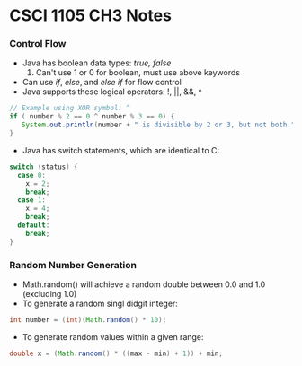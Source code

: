 # CSCI 1105 CH3 Notes

### Control Flow
* Java has boolean data types: *true, false*
  1. Can't use 1 or 0 for boolean, must use above keywords 
* Can use *if*, *else*, and *else if* for flow control
* Java supports these logical operators: !, ||, &&, ^
```java
// Example using XOR symbol: ^
if ( number % 2 == 0 ^ number % 3 == 0) {
   System.out.println(number + " is divisible by 2 or 3, but not both.");
}
```
* Java has switch statements, which are identical to C:
```java
switch (status) {
  case 0:
    x = 2;
    break;
  case 1:
    x = 4;
    break;
  default:
    break;
}
```
	
### Random Number Generation
* Math.random() will achieve a random double between 0.0 and 1.0 (excluding 1.0)
* To generate a random singl didgit integer:
```java
int number = (int)(Math.random() * 10);
```
* To generate random values within a given range:
```java
double x = (Math.random() * ((max - min) + 1)) + min;
```
